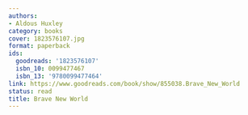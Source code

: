 ```yaml
---
authors:
- Aldous Huxley
category: books
cover: 1823576107.jpg
format: paperback
ids:
  goodreads: '1823576107'
  isbn_10: 0099477467
  isbn_13: '9780099477464'
link: https://www.goodreads.com/book/show/855038.Brave_New_World
status: read
title: Brave New World
---
```

